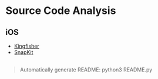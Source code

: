 # Source Code Analysis
## iOS
* [Kingfisher](https://github.com/lukailun/Source-Code-Analysis/tree/master/Source%20Code%20Analysis/iOS/Kingfisher.md)
* [SnapKit](https://github.com/lukailun/Source-Code-Analysis/tree/master/Source%20Code%20Analysis/iOS/SnapKit.md)
<br><br>
> Automatically generate README: python3 README.py